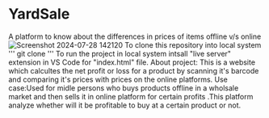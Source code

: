 # YardSale
A platform to know about the differences in prices of items  offline v/s online
![Screenshot 2024-07-28 142120](https://github.com/user-attachments/assets/093d873f-f861-4fb7-a261-b5a9e2886931)
To clone this repository into local system
'''
git clone <url>
'''
To run the project in local system intsall "live server" extension in VS Code for "index.html" file.
About project:
This is a website which calcultes the net profit or loss for a product by scanning it's barcode and comparing it's prices with prices on the online platforms.
Use case:Used for midle persons who buys products offline in a wholsale market and then sells it in online platform for certain profits .This platform analyze whether will it be profitable to buy at a certain product or not. 

